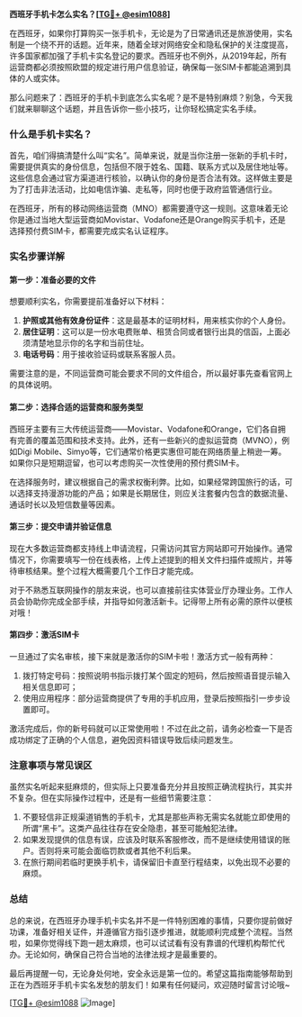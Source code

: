 **西班牙手机卡怎么实名？[[TG💪+ @esim1088](https://t.me/s/esim1088)]**

在西班牙，如果你打算购买一张手机卡，无论是为了日常通讯还是旅游使用，实名制是一个绕不开的话题。近年来，随着全球对网络安全和隐私保护的关注度提高，许多国家都加强了手机卡实名登记的要求。西班牙也不例外，从2019年起，所有运营商都必须按照欧盟的规定进行用户信息验证，确保每一张SIM卡都能追溯到具体的人或实体。

那么问题来了：西班牙的手机卡到底怎么实名呢？是不是特别麻烦？别急，今天我们就来聊聊这个话题，并且告诉你一些小技巧，让你轻松搞定实名手续。

### 什么是手机卡实名？

首先，咱们得搞清楚什么叫“实名”。简单来说，就是当你注册一张新的手机卡时，需要提供真实的身份信息，包括但不限于姓名、国籍、联系方式以及居住地址等。这些信息会通过官方渠道进行核验，以确认你的身份是否合法有效。这样做主要是为了打击非法活动，比如电信诈骗、走私等，同时也便于政府监管通信行业。

在西班牙，所有的移动网络运营商（MNO）都需要遵守这一规则。这意味着无论你是通过当地大型运营商如Movistar、Vodafone还是Orange购买手机卡，还是选择预付费SIM卡，都需要完成实名认证程序。

### 实名步骤详解

#### 第一步：准备必要的文件

想要顺利实名，你需要提前准备好以下材料：

1. **护照或其他有效身份证件**：这是最基本的证明材料，用来核实你的个人身份。
2. **居住证明**：这可以是一份水电费账单、租赁合同或者银行出具的信函，上面必须清楚地显示你的名字和当前住址。
3. **电话号码**：用于接收验证码或联系客服人员。

需要注意的是，不同运营商可能会要求不同的文件组合，所以最好事先查看官网上的具体说明。

#### 第二步：选择合适的运营商和服务类型

西班牙主要有三大传统运营商——Movistar、Vodafone和Orange，它们各自拥有完善的覆盖范围和技术支持。此外，还有一些新兴的虚拟运营商（MVNO），例如Digi Mobile、Simyo等，它们通常价格更实惠但可能在网络质量上稍逊一筹。如果你只是短期逗留，也可以考虑购买一次性使用的预付费SIM卡。

在选择服务时，建议根据自己的需求权衡利弊。比如，如果经常跨国旅行的话，可以选择支持漫游功能的产品；如果是长期居住，则应关注套餐内包含的数据流量、通话时长以及短信数量等因素。

#### 第三步：提交申请并验证信息

现在大多数运营商都支持线上申请流程，只需访问其官方网站即可开始操作。通常情况下，你需要填写一份在线表格，上传上述提到的相关文件扫描件或照片，并等待审核结果。整个过程大概需要几个工作日才能完成。

对于不熟悉互联网操作的朋友来说，也可以直接前往实体营业厅办理业务。工作人员会协助你完成全部手续，并指导如何激活新卡。记得带上所有必需的原件以便核对哦！

#### 第四步：激活SIM卡

一旦通过了实名审核，接下来就是激活你的SIM卡啦！激活方式一般有两种：

1. 拨打特定号码：按照说明书指示拨打某个固定的短码，然后按照语音提示输入相关信息即可；
2. 使用应用程序：部分运营商提供了专用的手机应用，登录后按照指引一步步设置即可。

激活完成后，你的新号码就可以正常使用啦！不过在此之前，请务必检查一下是否成功绑定了正确的个人信息，避免因资料错误导致后续问题发生。

### 注意事项与常见误区

虽然实名听起来挺麻烦的，但实际上只要准备充分并且按照正确流程执行，其实并不复杂。但在实际操作过程中，还是有一些细节需要注意：

1. 不要轻信非正规渠道销售的手机卡，尤其是那些声称无需实名就能立即使用的所谓“黑卡”。这类产品往往存在安全隐患，甚至可能触犯法律。
2. 如果发现提供的信息有误，应该及时联系客服修改，而不是继续使用错误的账户。否则将来可能会面临罚款或者其他不利后果。
3. 在旅行期间若临时更换手机卡，请保留旧卡直至行程结束，以免出现不必要的麻烦。

### 总结

总的来说，在西班牙办理手机卡实名并不是一件特别困难的事情，只要你提前做好功课，准备好相关证件，并遵循官方指引逐步推进，就能顺利完成整个流程。当然啦，如果你觉得线下跑一趟太麻烦，也可以试试看有没有靠谱的代理机构帮忙代办。无论如何，确保自己符合当地的法律法规才是最重要的。

最后再提醒一句，无论身处何地，安全永远是第一位的。希望这篇指南能够帮助到正在为西班牙手机卡实名发愁的朋友们！如果有任何疑问，欢迎随时留言讨论哦~

[[TG💪+ @esim1088](https://t.me/s/esim1088) ![Image](https://i.postimg.cc/4NQfJmqS/Snipaste-2025-05-13-00-14-12.png)]